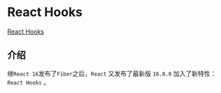 <!--
 * @Author: tangdaoyong
 * @Date: 2021-05-28 10:57:25
 * @LastEditors: tangdaoyong
 * @LastEditTime: 2021-05-28 10:58:59
 * @Description: React Hooks
-->
# React Hooks

[React Hooks](https://react.docschina.org/docs/hooks-reference.html#usecontext)

## 介绍

继`React 16`发布了`Fiber`之后，`React` 又发布了最新版 `16.8.0` 加入了新特性：`React Hooks` 。